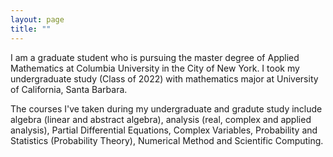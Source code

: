 ```yaml
---
layout: page
title: ""
---
```


I am a graduate student who is pursuing the master degree of Applied Mathematics at Columbia University in the City of New York. I took my undergraduate study (Class of 2022) with mathematics major at University of California, Santa Barbara. 

The courses I've taken during my undergraduate and gradute study include algebra (linear and abstract algebra), analysis (real, complex and applied analysis), Partial Differential Equations, Complex Variables, Probability and Statistics (Probability Theory), Numerical Method and Scientific Computing.
